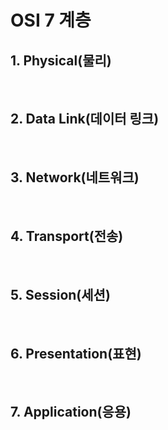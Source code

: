 # OSI 7 계층

## 1. Physical(물리)

<br/>

## 2. Data Link(데이터 링크)

<br/>

## 3. Network(네트워크)

<br/>

## 4. Transport(전송)

<br/>

## 5. Session(세션)

<br/>

## 6. Presentation(표현)

<br/>

## 7. Application(응용)
